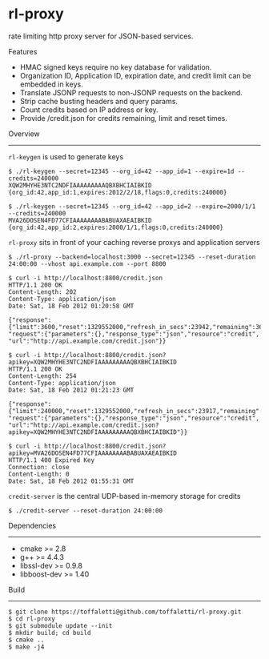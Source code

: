 rl-proxy
========

rate limiting http proxy server for JSON-based services.

Features

  * HMAC signed keys require no key database for validation.
  * Organization ID, Application ID, expiration date, and credit limit can be embedded in keys.
  * Translate JSONP requests to non-JSONP requests on the backend.
  * Strip cache busting headers and query params.
  * Count credits based on IP address or key.
  * Provide /credit.json for credits remaining, limit and reset times.

Overview
_____

`rl-keygen` is used to generate keys

    $ ./rl-keygen --secret=12345 --org_id=42 --app_id=1 --expire=1d --credits=240000
    XQW2MHYHE3NTC2NDFIAAAAAAAAAQBXBHCIAIBKID
    {org_id:42,app_id:1,expires:2012/2/18,flags:0,credits:240000}
    
    $ ./rl-keygen --secret=12345 --org_id=42 --app_id=2 --expire=2000/1/1 --credits=240000
    MVA26DOSEN4FD77CFIAAAAAAAABABUAXAEAIBKID
    {org_id:42,app_id:2,expires:2000/1/1,flags:0,credits:240000}

`rl-proxy` sits in front of your caching reverse proxys and application servers

    $ ./rl-proxy --backend=localhost:3000 --secret=12345 --reset-duration 24:00:00 --vhost api.example.com --port 8800

    $ curl -i http://localhost:8800/credit.json
    HTTP/1.1 200 OK
    Content-Length: 202
    Content-Type: application/json
    Date: Sat, 18 Feb 2012 01:20:58 GMT

    {"response":{"limit":3600,"reset":1329552000,"refresh_in_secs":23942,"remaining":3600},
    "request":{"parameters":{},"response_type":"json","resource":"credit",
    "url":"http://api.example.com/credit.json"}}

    $ curl -i http://localhost:8800/credit.json?apikey=XQW2MHYHE3NTC2NDFIAAAAAAAAAQBXBHCIAIBKID
    HTTP/1.1 200 OK
    Content-Length: 254
    Content-Type: application/json
    Date: Sat, 18 Feb 2012 01:21:23 GMT

    {"response":{"limit":240000,"reset":1329552000,"refresh_in_secs":23917,"remaining":240000},
    "request":{"parameters":{},"response_type":"json","resource":"credit",
    "url":"http://api.example.com/credit.json?apikey=XQW2MHYHE3NTC2NDFIAAAAAAAAAQBXBHCIAIBKID"}}

    $ curl -i http://localhost:8800/credit.json?apikey=MVA26DOSEN4FD77CFIAAAAAAAABABUAXAEAIBKID
    HTTP/1.1 400 Expired Key
    Connection: close
    Content-Length: 0
    Date: Sat, 18 Feb 2012 01:55:31 GMT


`credit-server` is the central UDP-based in-memory storage for credits

    $ ./credit-server --reset-duration 24:00:00
Dependencies
____________

  * cmake >= 2.8
  * g++ >= 4.4.3
  * libssl-dev >= 0.9.8
  * libboost-dev >= 1.40
    
Build
_____
    $ git clone https://toffaletti@github.com/toffaletti/rl-proxy.git
    $ cd rl-proxy
    $ git submodule update --init
    $ mkdir build; cd build
    $ cmake ..
    $ make -j4
